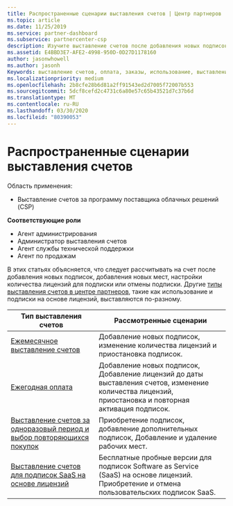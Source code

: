 ```yaml
---
title: Распространенные сценарии выставления счетов | Центр партнеров
ms.topic: article
ms.date: 11/25/2019
ms.service: partner-dashboard
ms.subservice: partnercenter-csp
description: Изучите выставление счетов после добавления новых подписок, изменения количества лицензий или отмены подписки. Узнайте, как отличаются подписки на использование и на основе лицензий.
ms.assetid: E4BBD3E7-AFE2-4998-950D-0D27D1178160
author: jasonwhowell
ms.author: jasonh
Keywords: выставление счетов, оплата, заказы, использование, выставление счетов на основе лицензий, Дата юбилея, термин, Отмена, продление цен, файл сверки, разведывательную-файл
ms.localizationpriority: medium
ms.openlocfilehash: 2b8cfe28b6d81a2ff91543ed2d7005f72007b553
ms.sourcegitcommit: 5dcf8cefd2c4731c6a80e57c65b43521d7c37b6d
ms.translationtype: MT
ms.contentlocale: ru-RU
ms.lasthandoff: 03/30/2020
ms.locfileid: "80390053"
---
```

# <a name="common-billing-scenarios"></a>Распространенные сценарии выставления счетов

Область применения:

- Выставление счетов за программу поставщика облачных решений (CSP)

**Соответствующие роли**

- Агент администрирования
- Администратор выставления счетов
- Агент службы технической поддержки
- Агент по продажам

В этих статьях объясняется, что следует рассчитывать на счет после добавления новых подписок, добавления новых мест, настройки количества лицензий для подписки или отмены подписки. Другие [типы выставления счетов в центре партнеров](billing-different-types.md), такие как использование и подписки на основе лицензий, выставляются по-разному.

| Тип выставления счетов | Рассмотренные сценарии |
| --------------- | ----------------- |
| [Ежемесячное выставление счетов](common-billing-scenarios-monthly.md) | Добавление новых подписок, изменение количества лицензий и приостановка подписок. |
| [Ежегодная оплата](common-billing-scenarios-annual.md) | Добавление новых подписок, Добавление лицензий до даты выставления счетов, изменение количества лицензий, приостановка и повторная активация подписок. |
| [Выставление счетов за одноразовый период и выбор повторяющихся покупок](common-billing-scenarios-onetime-recurring.md) | Приобретение подписок, добавление дополнительных подписок, Добавление и удаление рабочих мест. |
| [Выставление счетов для подписок SaaS на основе лицензий](common-billing-scenarios-saas.md) | Бесплатные пробные версии для подписок Software as Service (SaaS) на основе лицензий. Приобретение и отмена пользовательских подписок SaaS. |
